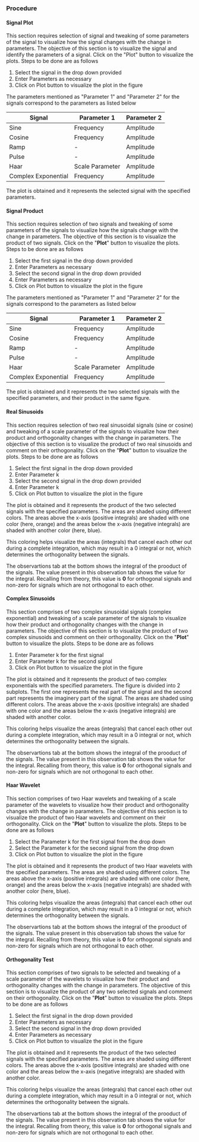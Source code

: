 ### Procedure

  

#### Signal Plot

This section requires selection of signal and tweaking of some parameters of the signal to visualize how the signal changes with the change in parameters. The objective of this section is to visualize the signal and identify the parameters of a signal. Click on the "Plot" button to visualize the plots. Steps to be done are as follows

1. Select the signal in the drop down provided
2. Enter Parameters as necessary
3. Click on Plot button to visualize the plot in the figure

The parameters mentioned as "Parameter 1" and "Parameter 2" for the signals correspond to the parameters as listed below

| Signal         |Parameter 1                          |Parameter 2                         |
|----------------|-------------------------------|-----------------------------|
|Sine|Frequency            |Amplitude            |
|Cosine|Frequency|Amplitude|
|Ramp|-|Amplitude|
|Pulse|-|Amplitude|
|Haar|Scale Parameter|Amplitude|
|Complex Exponential|Frequency|Amplitude|

The plot is obtained and it represents the selected signal with the specified parameters.

#### Signal Product

This section requires selection of two signals and tweaking of some parameters of the signals to visualize how the signals change with the change in parameters. The objective of this section is to visualize the product of two signals. Click on the "**Plot**" button to visualize the plots. Steps to be done are as follows

1. Select the first signal in the drop down provided
2. Enter Parameters as necessary
3. Select the second signal in the drop down provided
4. Enter Parameters as necessary
5. Click on Plot button to visualize the plot in the figure

The parameters mentioned as "Parameter 1" and "Parameter 2" for the signals correspond to the parameters as listed below

| Signal         |Parameter 1                          |Parameter 2                         |
|----------------|-------------------------------|-----------------------------|
|Sine|Frequency            |Amplitude            |
|Cosine|Frequency|Amplitude|
|Ramp|-|Amplitude|
|Pulse|-|Amplitude|
|Haar|Scale Parameter|Amplitude|
|Complex Exponential|Frequency|Amplitude|

The plot is obtained and it represents the two selected signals with the specified parameters, and their product in the same figure.

#### Real Sinusoids

This section requires selection of two real sinusoidal signals (sine or cosine) and tweaking of a scale parameter of the signals to visualize how their product and orthogonality changes with the change in parameters. The objective of this section is to visualize the product of two real sinusoids and comment on their orthogonality. Click on the "**Plot**" button to visualize the plots. Steps to be done are as follows 

1. Select the first signal in the drop down provided
2. Enter Parameter k
3. Select the second signal in the drop down provided
4. Enter Parameter k
5. Click on Plot button to visualize the plot in the figure

The plot is obtained and it represents the product of the two selected signals with the specified parameters. The areas are shaded using different colors. The areas above the x-axis (positive integrals) are shaded with one color (here, orange) and the areas below the x-axis (negative integrals) are shaded with another color (here, blue). 

This coloring helps visualize the areas (integrals) that cancel each other out during a complete integration, which may result in a 0 integral or not, which determines the orthogonality between the signals.

The observartions tab at the bottom shows the integral of the prooduct of the signals. The value present in this observation tab shows the value for the integral. Recalling from theory, this value is **0** for orthogonal signals and non-zero for signals which are not orthogonal to each other.

#### Complex Sinusoids

This section comprises of two complex sinusoidal signals (complex exponential) and tweaking of a scale parameter of the signals to visualize how their product and orthogonality changes with the change in parameters. The objective of this section is to visualize the product of two complex sinusoids and comment on their orthogonality. Click on the "**Plot**" button to visualize the plots. Steps to be done are as follows
  
1. Enter Parameter k for the first signal
2. Enter Parameter k for the second signal
3. Click on Plot button to visualize the plot in the figure

The plot is obtained and it represents the product of two complex exponentials with the specified parameters. The figure is divided into 2 subplots. The first one represents the real part of the signal and the second part represents the imaginery part of the signal. The areas are shaded using different colors. The areas above the x-axis (positive integrals) are shaded with one color and the areas below the x-axis (negative integrals) are shaded with another color. 

This coloring helps visualize the areas (integrals) that cancel each other out during a complete integration, which may result in a 0 integral or not, which determines the orthogonality between the signals.

The observartions tab at the bottom shows the integral of the prooduct of the signals. The value present in this observation tab shows the value for the integral. Recalling from theory, this value is **0** for orthogonal signals and non-zero for signals which are not orthogonal to each other.

#### Haar Wavelet

This section comprises of two Haar wavelets and tweaking of a scale parameter of the wavelets to visualize how their product and orthogonality changes with the change in parameters. The objective of this section is to visualize the product of two Haar wavelets and comment on their orthogonality. Click on the "**Plot**" button to visualize the plots. Steps to be done are as follows
  
1. Select the Parameter k for the first signal from the drop down
2. Select the Parameter k for the second signal from the drop down
3. Click on Plot button to visualize the plot in the figure

The plot is obtained and it represents the product of two Haar wavelets with the specified parameters. The areas are shaded using different colors. The areas above the x-axis (positive integrals) are shaded with one color (here, orange) and the areas below the x-axis (negative integrals) are shaded with another color (here, blue). 

This coloring helps visualize the areas (integrals) that cancel each other out during a complete integration, which may result in a 0 integral or not, which determines the orthogonality between the signals.

The observartions tab at the bottom shows the integral of the prooduct of the signals. The value present in this observation tab shows the value for the integral. Recalling from theory, this value is **0** for orthogonal signals and non-zero for signals which are not orthogonal to each other.

#### Orthogonality Test

This section comprises of two signals to be selected and tweaking of a scale parameter of the wavelets to visualize how their product and orthogonality changes with the change in parameters. The objective of this section is to visualize the product of any two selected signals and comment on their orthogonality. Click on the "**Plot**" button to visualize the plots. Steps to be done are as follows
  
1. Select the first signal in the drop down provided
2. Enter Parameters as necessary
3. Select the second signal in the drop down provided
4. Enter Parameters as necessary
5. Click on Plot button to visualize the plot in the figure

The plot is obtained and it represents the product of the two selected signals with the specified parameters. The areas are shaded using different colors. The areas above the x-axis (positive integrals) are shaded with one color and the areas below the x-axis (negative integrals) are shaded with another color. 

This coloring helps visualize the areas (integrals) that cancel each other out during a complete integration, which may result in a 0 integral or not, which determines the orthogonality between the signals.

The observartions tab at the bottom shows the integral of the prooduct of the signals. The value present in this observation tab shows the value for the integral. Recalling from theory, this value is **0** for orthogonal signals and non-zero for signals which are not orthogonal to each other.
